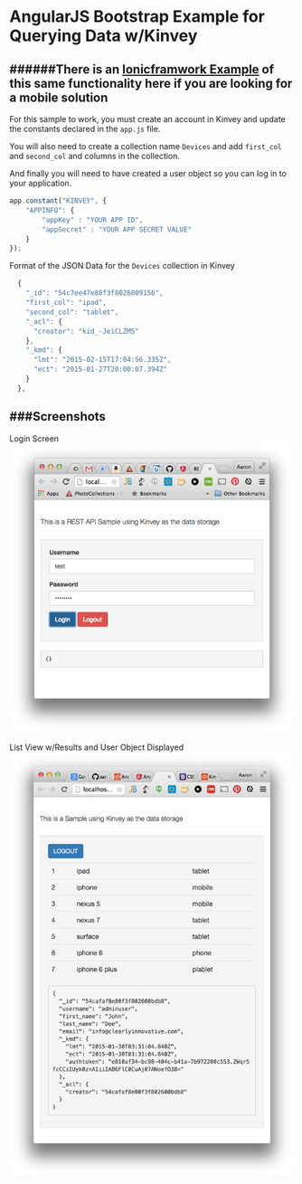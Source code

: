 AngularJS Bootstrap Example for Querying Data w/Kinvey
===========
######There is an [Ionicframwork Example](https://github.com/aaronksaunders/IonicKinveyDataStore) of this same functionality here if you are looking for a mobile solution
----
For this sample to work, you must create an account in Kinvey and update the constants declared in the `app.js` file.

You will also need to create a collection name `Devices` and add `first_col` and `second_col` and columns in the collection.

And finally you will need to have created a user object so you can log in to your application.

```JavaScript
app.constant("KINVEY", {
    "APPINFO": {
        "appKey" : "YOUR APP ID",
        "appSecret" : "YOUR APP SECRET VALUE"
    }
});
```

Format of the JSON Data for the `Devices` collection in Kinvey

```JavaScript
  {
    "_id": "54c7ee47e80f3f8026009156",
    "first_col": "ipad",
    "second_col": "tablet",
    "_acl": {
      "creator": "kid_-JeiCLZM5"
    },
    "_kmd": {
      "lmt": "2015-02-15T17:04:56.335Z",
      "ect": "2015-01-27T20:00:07.394Z"
    }
  },
```

###Screenshots
------------
Login Screen
![Login Screen](https://raw.githubusercontent.com/aaronksaunders/AngularKinveyDatastore/master/Screenshots/Login%20Screen.png)


List View w/Results and User Object Displayed
![Manage Data With HTTP Verbs](https://raw.githubusercontent.com/aaronksaunders/AngularKinveyDatastore/master/Screenshots/List%20View.png)
